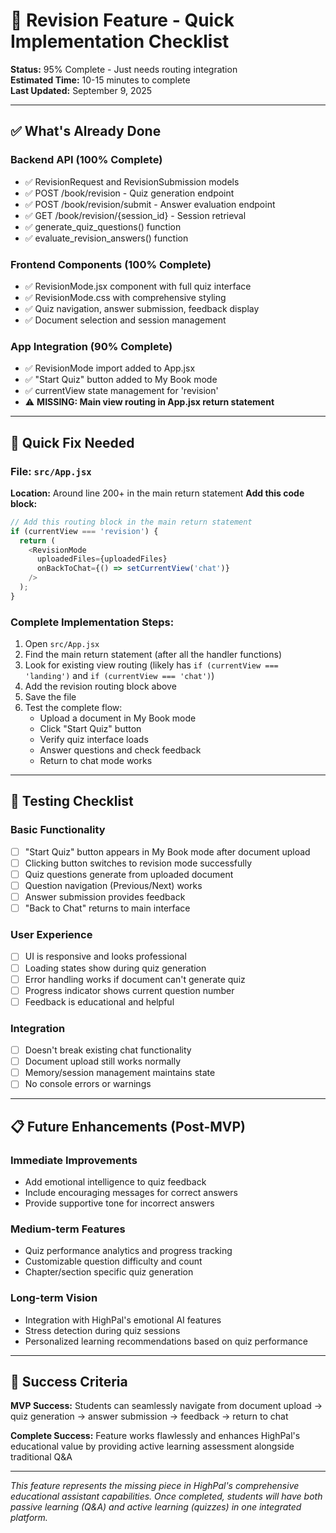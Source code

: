 # 🚀 Revision Feature - Quick Implementation Checklist

**Status:** 95% Complete - Just needs routing integration  
**Estimated Time:** 10-15 minutes to complete  
**Last Updated:** September 9, 2025

---

## ✅ What's Already Done

### Backend API (100% Complete)
- ✅ RevisionRequest and RevisionSubmission models
- ✅ POST /book/revision - Quiz generation endpoint
- ✅ POST /book/revision/submit - Answer evaluation endpoint  
- ✅ GET /book/revision/{session_id} - Session retrieval
- ✅ generate_quiz_questions() function
- ✅ evaluate_revision_answers() function

### Frontend Components (100% Complete)
- ✅ RevisionMode.jsx component with full quiz interface
- ✅ RevisionMode.css with comprehensive styling
- ✅ Quiz navigation, answer submission, feedback display
- ✅ Document selection and session management

### App Integration (90% Complete)
- ✅ RevisionMode import added to App.jsx
- ✅ "Start Quiz" button added to My Book mode
- ✅ currentView state management for 'revision'
- ⚠️ **MISSING: Main view routing in App.jsx return statement**

---

## 🔧 Quick Fix Needed

### File: `src/App.jsx`
**Location:** Around line 200+ in the main return statement
**Add this code block:**

```javascript
// Add this routing block in the main return statement
if (currentView === 'revision') {
  return (
    <RevisionMode 
      uploadedFiles={uploadedFiles} 
      onBackToChat={() => setCurrentView('chat')} 
    />
  );
}
```

### Complete Implementation Steps:
1. Open `src/App.jsx`
2. Find the main return statement (after all the handler functions)
3. Look for existing view routing (likely has `if (currentView === 'landing')` and `if (currentView === 'chat')`)
4. Add the revision routing block above
5. Save the file
6. Test the complete flow:
   - Upload a document in My Book mode
   - Click "Start Quiz" button
   - Verify quiz interface loads
   - Answer questions and check feedback
   - Return to chat mode works

---

## 🧪 Testing Checklist

### Basic Functionality
- [ ] "Start Quiz" button appears in My Book mode after document upload
- [ ] Clicking button switches to revision mode successfully
- [ ] Quiz questions generate from uploaded document
- [ ] Question navigation (Previous/Next) works
- [ ] Answer submission provides feedback
- [ ] "Back to Chat" returns to main interface

### User Experience
- [ ] UI is responsive and looks professional
- [ ] Loading states show during quiz generation
- [ ] Error handling works if document can't generate quiz
- [ ] Progress indicator shows current question number
- [ ] Feedback is educational and helpful

### Integration
- [ ] Doesn't break existing chat functionality
- [ ] Document upload still works normally
- [ ] Memory/session management maintains state
- [ ] No console errors or warnings

---

## 📋 Future Enhancements (Post-MVP)

### Immediate Improvements
- Add emotional intelligence to quiz feedback
- Include encouraging messages for correct answers
- Provide supportive tone for incorrect answers

### Medium-term Features
- Quiz performance analytics and progress tracking
- Customizable question difficulty and count
- Chapter/section specific quiz generation

### Long-term Vision
- Integration with HighPal's emotional AI features
- Stress detection during quiz sessions
- Personalized learning recommendations based on quiz performance

---

## 🎯 Success Criteria

**MVP Success:** Students can seamlessly navigate from document upload → quiz generation → answer submission → feedback → return to chat

**Complete Success:** Feature works flawlessly and enhances HighPal's educational value by providing active learning assessment alongside traditional Q&A

---

*This feature represents the missing piece in HighPal's comprehensive educational assistant capabilities. Once completed, students will have both passive learning (Q&A) and active learning (quizzes) in one integrated platform.*
